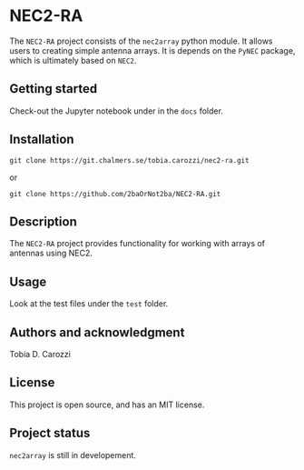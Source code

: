 # NEC2-RA

The `NEC2-RA` project consists of the `nec2array` python module. It allows users to creating simple antenna arrays. It is depends on the `PyNEC` package, which is ultimately based on `NEC2`.

## Getting started

Check-out the Jupyter notebook under in the `docs` folder.

## Installation

```
git clone https://git.chalmers.se/tobia.carozzi/nec2-ra.git
```
or 
```
git clone https://github.com/2baOrNot2ba/NEC2-RA.git
```

## Description
The `NEC2-RA` project provides functionality for working with arrays of antennas using NEC2.


## Usage

Look at the test files under the `test` folder.

## Authors and acknowledgment
Tobia D. Carozzi

## License
This project is open source, and has an MIT license.

## Project status
`nec2array` is still in developement.
